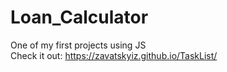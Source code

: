 # Loan_Calculator
 One of my first projects using JS </br>
 Check it out: https://zavatskyiz.github.io/TaskList/

